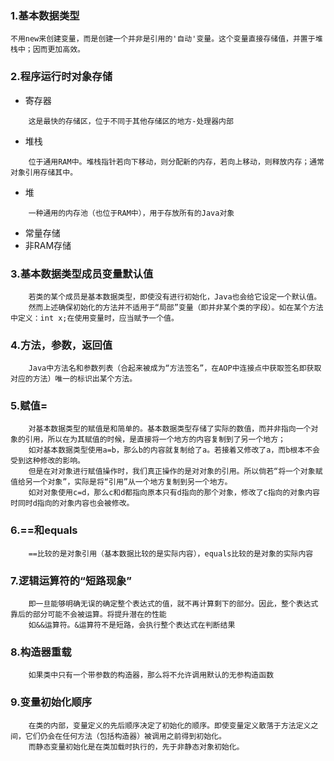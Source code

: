 ### 1.基本数据类型
```
不用new来创建变量，而是创建一个并非是引用的'自动'变量。这个变量直接存储值，并置于堆栈中；因而更加高效。
```
### 2.程序运行时对象存储
- 寄存器
```
    这是最快的存储区，位于不同于其他存储区的地方-处理器内部
```
- 堆栈
```
    位于通用RAM中。堆栈指针若向下移动，则分配新的内存，若向上移动，则释放内存；通常对象引用存储其中。
```
- 堆
```
    一种通用的内存池（也位于RAM中），用于存放所有的Java对象
```
- 常量存储
- 非RAM存储
### 3.基本数据类型成员变量默认值
```
    若类的某个成员是基本数据类型，即使没有进行初始化，Java也会给它设定一个默认值。
    然而上述确保初始化的方法并不适用于“局部”变量（即并非某个类的字段）。如在某个方法中定义：int x;在使用变量时，应当赋予一个值。
```
### 4.方法，参数，返回值
```
    Java中方法名和参数列表（合起来被成为“方法签名”，在AOP中连接点中获取签名即获取对应的方法）唯一的标识出某个方法。
```
### 5.赋值=
```
    对基本数据类型的赋值是和简单的。基本数据类型存储了实际的数值，而并非指向一个对象的引用，所以在为其赋值的时候，是直接将一个地方的内容复制到了另一个地方；
    如对基本数据类型使用a=b，那么b的内容就复制给了a。若接着又修改了a，而b根本不会受到这种修改的影响。
    但是在对对象进行赋值操作时，我们真正操作的是对对象的引用。所以倘若“将一个对象赋值给另一个对象”，实际是将“引用”从一个地方复制到另一个地方。
    如对对象使用c=d，那么c和d都指向原本只有d指向的那个对象，修改了c指向的对象内容时同时d指向的对象内容也会被修改。
```
### 6.==和equals
```
    ==比较的是对象引用（基本数据比较的是实际内容），equals比较的是对象的实际内容
```
### 7.逻辑运算符的“短路现象”
```
    即一旦能够明确无误的确定整个表达式的值，就不再计算剩下的部分。因此，整个表达式靠后的部分可能不会被运算。将提升潜在的性能
    如&&运算符。&运算符不是短路，会执行整个表达式在判断结果
```
### 8.构造器重载
```
    如果类中只有一个带参数的构造器，那么将不允许调用默认的无参构造函数
```
### 9.变量初始化顺序
```
    在类的内部，变量定义的先后顺序决定了初始化的顺序。即使变量定义散落于方法定义之间，它们仍会在任何方法（包括构造器）被调用之前得到初始化。
    而静态变量初始化是在类加载时执行的，先于非静态对象初始化。
```